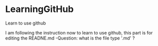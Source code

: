 # LearningGitHub
Learn to use github

I am following the instruction now to learn to use github, this part is for editing the READNE.md
  -Question: what is the file type '.md' ?
